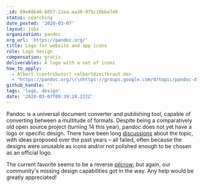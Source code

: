 ```yaml
---
_id: 89e88640-6057-11ea-aa30-975c16bba749
status: searching
date_posted: '2020-03-07'
layout: jobs
organization: pandoc
org_url: 'https://pandoc.org/'
title: Logo for website and app icons
role: Logo design
compensation: gratis
deliverables: A logo with a set of icons
how_to_apply:
  - Albert (contributor) <albert@zeitkraut.de>
  - "https://pandoc.org/\r\nhttps://groups.google.com/d/topic/pandoc-discuss/1bKIuyBnWaQ/discussion"
github_handle: ''
tags: 'logo, design'
date: '2020-03-07T09:39:28.222Z'
---
```

Pandoc is a universal document converter and publishing tool, capable of converting between a multitude of formats. Despite being a comparatively old open source project (turning 14 this year), pandoc does not yet have a logo or specific design. There have been long [discussions](https://groups.google.com/d/topic/pandoc-discuss/1bKIuyBnWaQ/discussion) about the topic, with ideas proposed over the past years – all failed, often because the designs were unusable as icons and/or not polished enough to be chosen as an official logo.

The current favorite seems to be a reverse [pilcrow](https://en.wikipedia.org/wiki/Pilcrow); but again, our community's missing design capabilities got in the way. Any help would be greatly appreciated!
